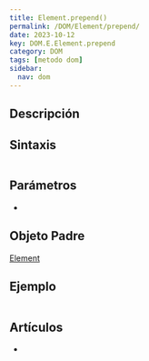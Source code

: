 ```yaml
---
title: Element.prepend()
permalink: /DOM/Element/prepend/
date: 2023-10-12
key: DOM.E.Element.prepend
category: DOM
tags: [metodo dom]
sidebar:
  nav: dom
---
```


## Descripción


## Sintaxis


```javascript

```


## Parámetros

- 

## Objeto Padre


[Element](https://www.w3api.com/DOM/Element/)


## Ejemplo


```javascript

```


## Artículos

- 
